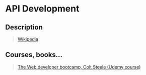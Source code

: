 # API Development

## Description

>[Wikipedia](https://en.wikipedia.org/wiki/Application_programming_interface)

## Courses, books...

>[The Web developer bootcamp, Colt Steele (Udemy course)](the-web-developer-bootcamp/twdb.md)
